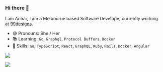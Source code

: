 ### Hi there 👋
I am Anhar, I am a Melbourne based Software Develope, currently working at [99designs](https://99designs.com.au/).
- 😄 Pronouns: She / Her
- 📚 Learning: `Go`, `Graphql`, `Protocol Buffers`, `Docker`
- 🧰 Skills: `Go`, `TypeScript`, `React`, `GraphQL`, `Ruby`, `Rails`, `Docker`, `Angular`


![](https://github-readme-stats.vercel.app/api?username=anharathoi&show_icons=true&count_private=true&hide_border=true)

![](https://github-readme-stats.vercel.app/api/top-langs/?username=anharathoi&hide=coffeescript,HTML&hide_border=true)
 



